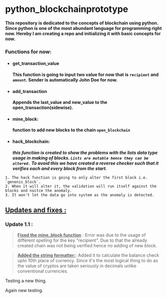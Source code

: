 # python_blockchainprototype

__This repository is dedicated to the concepts of blockchain using python. Since python is one of the most abundant language for programming right now. Hereby I am creating a repo and initializing it with basic concepts for now.__

### Functions for now:

* #### get_transaction_value
  __This function is going to input two value for now that is `recipient` and `amount`. Sender is automatically John Doe for now.__
  
* #### add_transaction
  __Appends the last_value and new_value to the open_transaction(sidewise).__
  
* #### mine_block:
  __function to add new blocks to the chain `open_blockchain`__

* #### hack_blockchain:
  __<em>this function is created to show the problems with the lists data type usage in making of blocks. `Lists are mutable hence they can be altered.` To avoid this we have created a reverse checker such that it verifies each and every block from the start. </em>__

``` .{line-numbers}
1. The hack function is going to only alter the first block i.e. `genenis_block`.
2. When it will alter it, the validation will run itself against the blocks and noitce the anomaly.
3. It won't let the data go into system as the anomaly is detected.
```
  
## <u>Updates and fixes :</u>

### Update 1.1 :

><u>__Fixed the mine_block function__</u>
: Error was due to the usage of different spelling for the key "recipient". Due to that the already created chain was not being verified hence no adding of new block.

><u>__Added the string formatter:__</u>:
Added it to calculate the balance check upto 10th place of currency. Since it's the most logical thing to do as the value of cryptos are taken seriously in decimals unlike conventional currencies. 


Testing a new thing.

Again new testing.